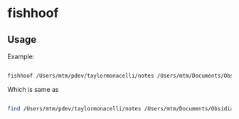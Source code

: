 # fishhoof

## Usage



Example:
```bash

fishhoof /Users/mtm/pdev/taylormonacelli/notes /Users/mtm/Documents/Obsidian\ Vault  --exclude=pyc --exclude=.git --exclude=.venv --newer=1d
```

Which is same as

```bash

find /Users/mtm/pdev/taylormonacelli/notes /Users/mtm/Documents/Obsidian\ Vault -type f -not -path "*/\.git/*" -not -path "*/\.venv/*" -not -name "*.pyc" -mmin -$((24 * 60 * 60))


```
